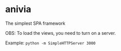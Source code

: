 # anivia
The simplest SPA framework

OBS: To load the views, you need to turn on a server.

Example:
`python -m SimpleHTTPServer 3000`
